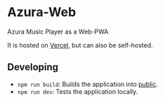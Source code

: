 # Azura-Web
Azura Music Player as a Web-PWA

It is hosted on [Vercel](https://azura-web.vercel.app/), but can also be self-hosted.

## Developing
* `npm run build`: Builds the application into [public](public/).
* `npm run dev`: Tests the application locally.